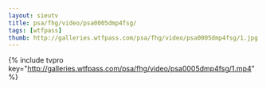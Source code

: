 ```yaml
--- 
layout: sieutv
title: psa/fhg/video/psa0005dmp4fsg/
tags: [wtfpass]
thumb: http://galleries.wtfpass.com/psa/fhg/video/psa0005dmp4fsg/1.jpg
---
```

{% include tvpro key="http://galleries.wtfpass.com/psa/fhg/video/psa0005dmp4fsg/1.mp4" %} 
